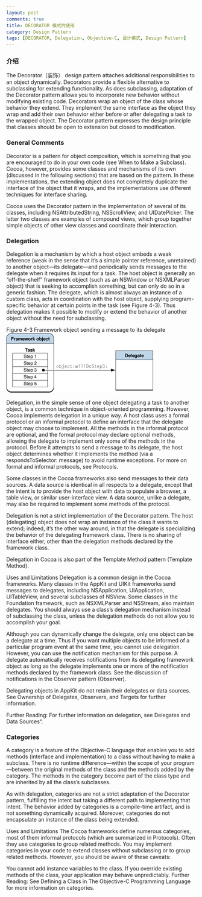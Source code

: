 ```yaml
---
layout: post
comments: true
title: DECORATOR 模式的使用
category: Design Pattern
tags: [DECORATOR, Delegation, Objective-C, 设计模式, Design Pattern]
---
```


### 介绍

The Decorator（装饰） design pattern attaches additional responsibilities to an object dynamically. Decorators provide a flexible alternative to subclassing for extending functionality. As does subclassing, adaptation of the Decorator pattern allows you to incorporate new behavior without modifying existing code. Decorators wrap an object of the class whose behavior they extend. They implement the same interface as the object they wrap and add their own behavior either before or after delegating a task to the wrapped object. The Decorator pattern expresses the design principle that classes should be open to extension but closed to modification.

### General Comments

Decorator is a pattern for object composition, which is something that you are encouraged to do in your own code (see When to Make a Subclass). Cocoa, however, provides some classes and mechanisms of its own (discussed in the following sections) that are based on the pattern. In these implementations, the extending object does not completely duplicate the interface of the object that it wraps, and the implementations use different techniques for interface sharing.

Cocoa uses the Decorator pattern in the implementation of several of its classes, including NSAttributedString, NSScrollView, and UIDatePicker. The latter two classes are examples of compound views, which group together simple objects of other view classes and coordinate their interaction.

### Delegation

Delegation is a mechanism by which a host object embeds a weak reference (weak in the sense that it’s a simple pointer reference, unretained) to another object—its delegate—and periodically sends messages to the delegate when it requires its input for a task. The host object is generally an “off-the-shelf” framework object (such as an NSWindow or NSXMLParser object) that is seeking to accomplish something, but can only do so in a generic fashion. The delegate, which is almost always an instance of a custom class, acts in coordination with the host object, supplying program-specific behavior at certain points in the task (see Figure 4-3). Thus delegation makes it possible to modify or extend the behavior of another object without the need for subclassing.

<!-- more -->

Figure 4-3  Framework object sending a message to its delegate
![](/assets/delegation.gif)

Delegation, in the simple sense of one object delegating a task to another object, is a common technique in object-oriented programming. However, Cocoa implements delegation in a unique way. A host class uses a formal protocol or an informal protocol to define an interface that the delegate object may choose to implement. All the methods in the informal protocol are optional, and the formal protocol may declare optional methods, allowing the delegate to implement only some of the methods in the protocol. Before it attempts to send a message to its delegate, the host object determines whether it implements the method (via a respondsToSelector: message) to avoid runtime exceptions. For more on formal and informal protocols, see Protocols.

Some classes in the Cocoa frameworks also send messages to their data sources. A data source is identical in all respects to a delegate, except that the intent is to provide the host object with data to populate a browser, a table view, or similar user-interface view. A data source, unlike a delegate, may also be required to implement some methods of the protocol.

Delegation is not a strict implementation of the Decorator pattern. The host (delegating) object does not wrap an instance of the class it wants to extend; indeed, it’s the other way around, in that the delegate is specializing the behavior of the delegating framework class. There is no sharing of interface either, other than the delegation methods declared by the framework class.

Delegation in Cocoa is also part of the Template Method pattern (Template Method).

Uses and Limitations
Delegation is a common design in the Cocoa frameworks. Many classes in the AppKit and UIKit frameworks send messages to delegates, including NSApplication, UIApplication, UITableView, and several subclasses of NSView. Some classes in the Foundation framework, such as NSXMLParser and NSStream, also maintain delegates. You should always use a class’s delegation mechanism instead of subclassing the class, unless the delegation methods do not allow you to accomplish your goal.

Although you can dynamically change the delegate, only one object can be a delegate at a time. Thus if you want multiple objects to be informed of a particular program event at the same time, you cannot use delegation. However, you can use the notification mechanism for this purpose. A delegate automatically receives notifications from its delegating framework object as long as the delegate implements one or more of the notification methods declared by the framework class. See the discussion of notifications in the Observer pattern (Observer).

Delegating objects in AppKit do not retain their delegates or data sources. See Ownership of Delegates, Observers, and Targets for further information.

Further Reading: For further information on delegation, see Delegates and Data Sources“.

### Categories

A category is a feature of the Objective-C language that enables you to add methods (interface and implementation) to a class without having to make a subclass. There is no runtime difference—within the scope of your program—between the original methods of the class and the methods added by the category. The methods in the category become part of the class type and are inherited by all the class’s subclasses.

As with delegation, categories are not a strict adaptation of the Decorator pattern, fulfilling the intent but taking a different path to implementing that intent. The behavior added by categories is a compile-time artifact, and is not something dynamically acquired. Moreover, categories do not encapsulate an instance of the class being extended.

Uses and Limitations
The Cocoa frameworks define numerous categories, most of them informal protocols (which are summarized in Protocols). Often they use categories to group related methods. You may implement categories in your code to extend classes without subclassing or to group related methods. However, you should be aware of these caveats:

You cannot add instance variables to the class.
If you override existing methods of the class, your application may behave unpredictably.
Further Reading: See Defining a Class in The Objective-C Programming Language for more information on categories.
